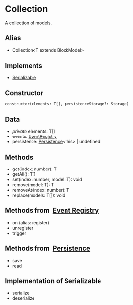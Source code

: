 # Collection

A collection of models.

## Alias

* Collection\<T extends BlockModel\>

## Implements
* [Serializable](base-classes/persistence.md?id=types)

## Constructor

```constructor(elements: T[], persistenceStorage?: Storage)```

## Data

* *private* elements: T[]
* events: [EventRegistry](base-classes/event-registry.md)
* persistence: [Persistence](base-classes/persistence.md)\<this\> | undefined

## Methods

* get(index: number): T
* getAll(): T[]
* set(index: number, model: T): void
* remove(model: T): T
* removeAt(index: number): T
* replace(models: T[]): void

## Methods from &nbsp;[Event Registry](base-classes/event-registry.md)

* on (alias: register)
* unregister
* trigger

## Methods from &nbsp;[Persistence](base-classes/persistence.md)

* save
* read

## Implementation of Serializable

* serialize
* deserialize